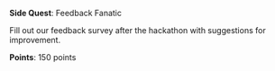 **Side Quest**: Feedback Fanatic

Fill out our feedback survey after the hackathon with suggestions for improvement.

**Points**: 150 points
